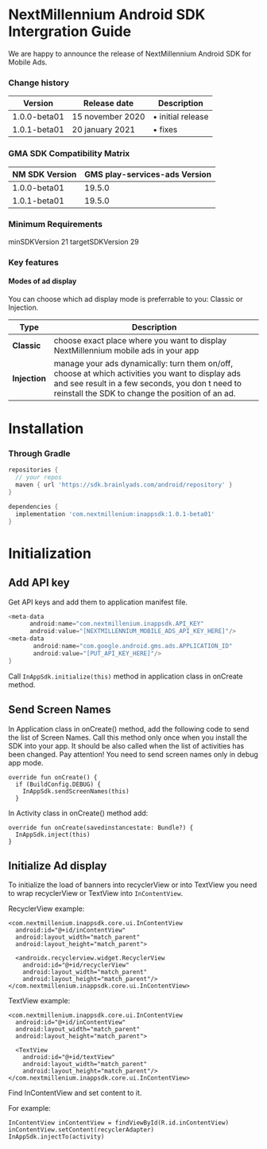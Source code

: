# NextMillennium Android SDK Intergration Guide
We are happy to announce the release of NextMillennium Android SDK for Mobile Ads. 
 

###  Change history


|        Version        |Release date                          |Description                         |
|----------------|-------------------------------|-----------------------------|
|1.0.0-beta01|15 november 2020          |• initial release           |
|1.0.1-beta01          |20 january 2021            |• fixes                    |

### GMA SDK Compatibility Matrix

|NM SDK Version |GMS play-services-ads Version                         |
|----------------|-------------------------------|
|1.0.0-beta01 |19.5.0        |
|1.0.1-beta01 |19.5.0        |


### Minimum Requirements

minSDKVersion 21 targetSDKVersion 29

###  Key features

####  Modes of ad display

You can choose which ad display mode is preferrable to you: Classic or Injection.
 
| Type  | Description                         |                   
|----------------|-------------------------------|
|**Classic** |choose exact place where you want to display NextMillennium mobile ads in your app |   
|**Injection** |manage your ads dynamically: turn them on/off, choose at which activities you want to display ads and see result in a few seconds, you don t need to reinstall the SDK to change the position of an ad.   |

# Installation

### Through Gradle
```gradle
repositories {
  // your repos
  maven { url 'https://sdk.brainlyads.com/android/repository' }
}
```
```gradle
dependencies {
  implementation 'com.nextmillenium:inappsdk:1.0.1-beta01'
}
```

# Initialization
## Add API key

Get API keys and add them to application manifest file.

```gradle
<meta-data
      android:name="com.nextmillenium.inappsdk.API_KEY"
      android:value="[NEXTMILLENNIUM_MOBILE_ADS_API_KEY_HERE]"/>
<meta-data
       android:name="com.google.android.gms.ads.APPLICATION_ID"
       android:value="[PUT_API_KEY_HERE]"/>
}
```



Call ```InAppSdk.initialize(this)``` method in application class in onCreate method.


## Send Screen Names
In Application class in onCreate() method, add the following code to send the list of Screen Names. Call this method only once when you install the SDK into your app. It should be also called when the list of activities has been changed. Pay attention! You need to send screen names only in debug app mode.


```
override fun onCreate() {
  if (BuildConfig.DEBUG) {
    InAppSdk.sendScreenNames(this)
  }
```
  
In Activity class in onCreate() method add:

```
override fun onCreate(savedinstancestate: Bundle?) {
  InAppSdk.inject(this)
}
```

## Initialize Ad display

To initialize the load of banners into recyclerView or into TextView you need to wrap recyclerView or TextView into ```InContentView```.

RecyclerView example:

    <com.nextmillenium.inappsdk.core.ui.InContentView
      android:id="@+id/inContentView"
      android:layout_width="match_parent"
      android:layout_height="match_parent">
    
      <androidx.recyclerview.widget.RecyclerView
        android:id="@+id/recyclerView"
        android:layout_width="match_parent"
        android:layout_height="match_parent"/>
    </com.nextmillenium.inappsdk.core.ui.InContentView>

TextView example:

    <com.nextmillenium.inappsdk.core.ui.InContentView
      android:id="@+id/inContentView"
      android:layout_width="match_parent"
      android:layout_height="match_parent">

      <TextView
        android:id="@+id/textView"
        android:layout_width="match_parent"
        android:layout_height="match_parent"/>
    </com.nextmillenium.inappsdk.core.ui.InContentView>

Find InContentView and set content to it. 

For example: 
```
InContentView inContentView = findViewById(R.id.inContentView)
inContentView.setContent(recyclerAdapter)
InAppSdk.injectTo(activity)
